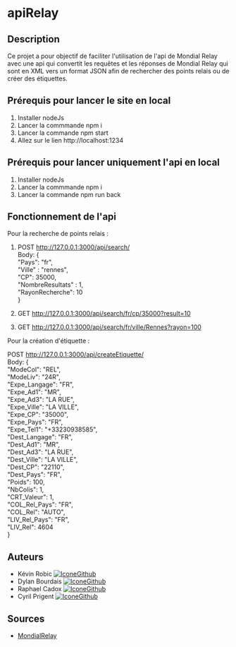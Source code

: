 # apiRelay

## Description

Ce projet a pour objectif de faciliter l'utilisation de l'api de Mondial Relay avec une api qui convertit les requêtes et les réponses de Mondial Relay qui sont en XML
vers un format JSON afin de rechercher des points relais ou de créer des étiquettes.

## Prérequis pour lancer le site en local

1. Installer nodeJs
2. Lancer la commmande npm i
3. Lancer la commande npm start
4. Allez sur le lien http://localhost:1234

## Prérequis pour lancer uniquement l'api en local

1. Installer nodeJs
2. Lancer la commmande npm i
3. Lancer la commande npm run back

## Fonctionnement de l'api

Pour la recherche de points relais :  

1. POST http://127.0.0.1:3000/api/search/  
 Body: {  
    "Pays": "fr",  
    "Ville" : "rennes",  
    "CP": 35000,  
    "NombreResultats" : 1,  
    "RayonRecherche": 10  
}  

2. GET http://127.0.0.1:3000/api/search/fr/cp/35000?result=10  
3. GET http://127.0.0.1:3000/api/search/fr/ville/Rennes?rayon=100  

Pour la création d'étiquette :   

POST http://127.0.0.1:3000/api/createEtiquette/  
Body: {   
        "ModeCol": "REL",  
        "ModeLiv": "24R",  
        "Expe_Langage": "FR",  
        "Expe_Ad1": "MR",  
        "Expe_Ad3": "LA RUE",  
        "Expe_Ville": "LA VILLE",  
        "Expe_CP": "35000",  
        "Expe_Pays": "FR",  
        "Expe_Tel1": "+33230938585",  
        "Dest_Langage": "FR",  
        "Dest_Ad1": "MR",  
        "Dest_Ad3": "LA RUE",  
        "Dest_Ville": "LA VILLE",  
        "Dest_CP": "22110",  
        "Dest_Pays": "FR",  
        "Poids": 100,  
        "NbColis": 1,  
        "CRT_Valeur": 1,  
        "COL_Rel_Pays": "FR",  
        "COL_Rel": "AUTO",  
        "LIV_Rel_Pays": "FR",  
        "LIV_Rel": 4604  
    }  

## Auteurs

* Kévin Robic [![IconeGithub](https://img.shields.io/badge/GitHub-100000?style=for-the-badge&logo=github&logoColor=white)](https://github.com/Kero3333) 
* Dylan Bourdais [![IconeGithub](https://img.shields.io/badge/GitHub-100000?style=for-the-badge&logo=github&logoColor=white)](https://github.com/dylanbourdais)
* Raphael Cadox [![IconeGithub](https://img.shields.io/badge/GitHub-100000?style=for-the-badge&logo=github&logoColor=white)](https://github.com/Roxas35)
* Cyril Prigent [![IconeGithub](https://img.shields.io/badge/GitHub-100000?style=for-the-badge&logo=github&logoColor=white)](https://github.com/corsairecypri)

## Sources

- [MondialRelay](https://www.mondialrelay.fr/media/108937/Solution-Web-Service-V5.6.pdf)
